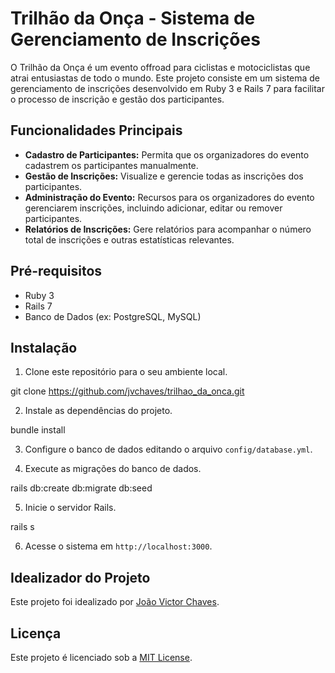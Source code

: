 # Trilhão da Onça - Sistema de Gerenciamento de Inscrições

O Trilhão da Onça é um evento offroad para ciclistas e motociclistas que atrai entusiastas de todo o mundo. Este projeto consiste em um sistema de gerenciamento de inscrições desenvolvido em Ruby 3 e Rails 7 para facilitar o processo de inscrição e gestão dos participantes.

## Funcionalidades Principais

- **Cadastro de Participantes:** Permita que os organizadores do evento cadastrem os participantes manualmente.
- **Gestão de Inscrições:** Visualize e gerencie todas as inscrições dos participantes.
- **Administração do Evento:** Recursos para os organizadores do evento gerenciarem inscrições, incluindo adicionar, editar ou remover participantes.
- **Relatórios de Inscrições:** Gere relatórios para acompanhar o número total de inscrições e outras estatísticas relevantes.

## Pré-requisitos

- Ruby 3
- Rails 7
- Banco de Dados (ex: PostgreSQL, MySQL)

## Instalação

1. Clone este repositório para o seu ambiente local.

git clone https://github.com/jvchaves/trilhao_da_onca.git


2. Instale as dependências do projeto.

bundle install


3. Configure o banco de dados editando o arquivo `config/database.yml`.

4. Execute as migrações do banco de dados.

rails db:create db:migrate db:seed


5. Inicie o servidor Rails.

rails s



6. Acesse o sistema em `http://localhost:3000`.


## Idealizador do Projeto

Este projeto foi idealizado por [João Victor Chaves](https://github.com/jvchaves).

## Licença

Este projeto é licenciado sob a [MIT License](LICENSE).

